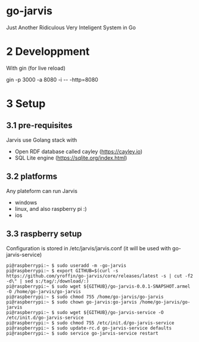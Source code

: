# go-jarvis
Just Another Ridiculous Very Inteligent System in Go

2 Developpment
==============

With gin (for live reload)

gin -p 3000 -a 8080 -i -- -http=8080

3 Setup
=======

3.1 pre-requisites
------------------

Jarvis use Golang stack with
- Open RDF database called cayley (https://cayley.io)
- SQL Lite engine (https://sqlite.org/index.html)

3.2 platforms
-------------

Any plateform can run Jarvis
- windows
- linux, and also raspberry pi :)
- ios

3.3 raspberry setup
-------------------

Configuration is stored in /etc/jarvis/jarvis.conf (it will be used with go-jarvis-service)

    pi@raspberrypi:~ $ sudo useradd -m -go-jarvis
    pi@raspberrypi:~ $ export GITHUB=$(curl -s https://github.com/yroffin/go-jarvis/core/releases/latest -s | cut -f2 -d\" | sed s:/tag/:/download/:)
    pi@raspberrypi:~ $ sudo wget ${GITHUB}/go-jarvis-0.0.1-SNAPSHOT.armel -O /home/go-jarvis/go-jarvis
    pi@raspberrypi:~ $ sudo chmod 755 /home/go-jarvis/go-jarvis
    pi@raspberrypi:~ $ sudo chown go-jarvis:go-jarvis /home/go-jarvis/go-jarvis
    pi@raspberrypi:~ $ sudo wget ${GITHUB}/go-jarvis-service -O /etc/init.d/go-jarvis-service
    pi@raspberrypi:~ $ sudo chmod 755 /etc/init.d/go-jarvis-service
    pi@raspberrypi:~ $ sudo update-rc.d go-jarvis-service defaults
    pi@raspberrypi:~ $ sudo service go-jarvis-service restart
